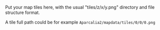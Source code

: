 
Put your map tiles here, with the usual "tiles/z/x/y.png" directory and file structure format.

A tile full path could be for example ```Aparcalia2/mapdata/tiles/0/0/0.png```
